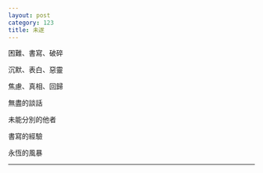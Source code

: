 ```yaml
---
layout: post
category: 123
title: 未遂
---
```


困難、書寫、破碎

沉默、表白、惡靈

焦慮、真相、回歸

無盡的談話

未能分別的他者

書寫的經驗

永恆的風暴



--------




